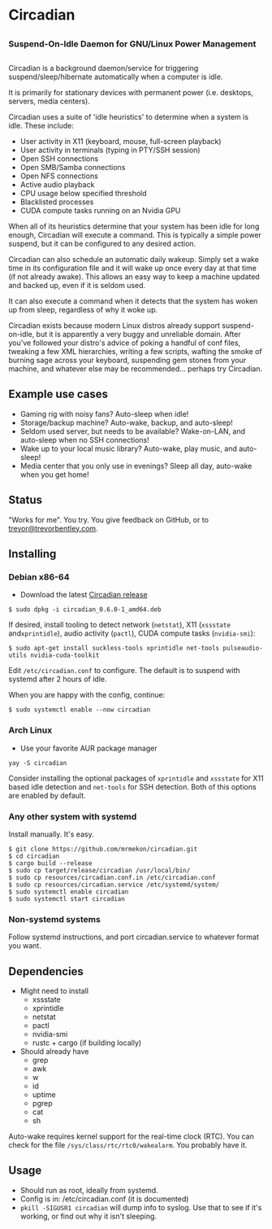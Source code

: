 # Circadian

##
### Suspend-On-Idle Daemon for GNU/Linux Power Management
##

Circadian is a background daemon/service for triggering suspend/sleep/hibernate automatically when a computer is idle.

It is primarily for stationary devices with permanent power (i.e. desktops, servers, media centers).

Circadian uses a suite of 'idle heuristics' to determine when a system is idle.  These include:
 * User activity in X11 (keyboard, mouse, full-screen playback)
 * User activity in terminals (typing in PTY/SSH session)
 * Open SSH connections
 * Open SMB/Samba connections
 * Open NFS connections
 * Active audio playback
 * CPU usage below specified threshold
 * Blacklisted processes
 * CUDA compute tasks running on an Nvidia GPU

When all of its heuristics determine that your system has been idle for long enough, Circadian will execute a command.  This is typically a simple power suspend, but it can be configured to any desired action.

Circadian can also schedule an automatic daily wakeup.  Simply set a wake time in its configuration file and it will wake up once every day at that time (if not already awake).  This allows an easy way to keep a machine updated and backed up, even if it is seldom used.

It can also execute a command when it detects that the system has woken up from sleep, regardless of why it woke up.

Circadian exists because modern Linux distros already support suspend-on-idle, but it is apparently a very buggy and unreliable domain.  After you've followed your distro's advice of poking a handful of conf files, tweaking a few XML hierarchies, writing a few scripts, wafting the smoke of burning sage across your keyboard, suspending gem stones from your machine, and whatever else may be recommended... perhaps try Circadian.

## Example use cases

* Gaming rig with noisy fans?  Auto-sleep when idle!
* Storage/backup machine?  Auto-wake, backup, and auto-sleep!
* Seldom used server, but needs to be available?  Wake-on-LAN, and auto-sleep when no SSH connections!
* Wake up to your local music library?  Auto-wake, play music, and auto-sleep!
* Media center that you only use in evenings? Sleep all day, auto-wake when you get home!

## Status

"Works for me".  You try.  You give feedback on GitHub, or to <trevor@trevorbentley.com>.

## Installing

### Debian x86-64

* Download the latest [Circadian release](https://github.com/mrmekon/circadian/releases/)

```
$ sudo dpkg -i circadian_0.6.0-1_amd64.deb
```

If desired, install tooling to detect network (`netstat`), X11 (`xssstate` and`xprintidle`), audio activity (`pactl`), CUDA compute tasks (`nvidia-smi`):

```
$ sudo apt-get install suckless-tools xprintidle net-tools pulseaudio-utils nvidia-cuda-toolkit
```

Edit `/etc/circadian.conf` to configure.  The default is to suspend with systemd after 2 hours of idle.

When you are happy with the config, continue:

```
$ sudo systemctl enable --now circadian
```

### Arch Linux

* Use your favorite AUR package manager

```
yay -S circadian
```

Consider installing the optional packages of `xprintidle` and `xssstate` for X11 based idle detection and `net-tools` for SSH detection. Both of this options are enabled by default.


### Any other system with systemd

Install manually.  It's easy.

```
$ git clone https://github.com/mrmekon/circadian.git
$ cd circadian
$ cargo build --release
$ sudo cp target/release/circadian /usr/local/bin/
$ sudo cp resources/circadian.conf.in /etc/circadian.conf
$ sudo cp resources/circadian.service /etc/systemd/system/
$ sudo systemctl enable circadian
$ sudo systemctl start circadian
```

### Non-systemd systems

Follow systemd instructions, and port circadian.service to whatever format you want.

## Dependencies

* Might need to install
    * xssstate
    * xprintidle
    * netstat
    * pactl
    * nvidia-smi
    * rustc + cargo (if building locally)
* Should already have
    * grep
    * awk
    * w
    * id
    * uptime
    * pgrep
    * cat
    * sh

Auto-wake requires kernel support for the real-time clock (RTC).  You can check for the file `/sys/class/rtc/rtc0/wakealarm`.  You probably have it.

## Usage

* Should run as root, ideally from systemd.
* Config is in: /etc/circadian.conf (it is documented)
* `pkill -SIGUSR1 circadian` will dump info to syslog.  Use that to see if it's working, or find out why it isn't sleeping.
